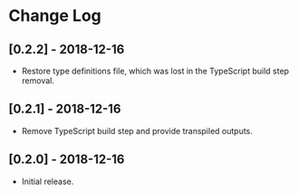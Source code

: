 # Change Log

## [0.2.2] - 2018-12-16
- Restore type definitions file, which was lost in the TypeScript build step removal.

## [0.2.1] - 2018-12-16
- Remove TypeScript build step and provide transpiled outputs.

## [0.2.0] - 2018-12-16
- Initial release.